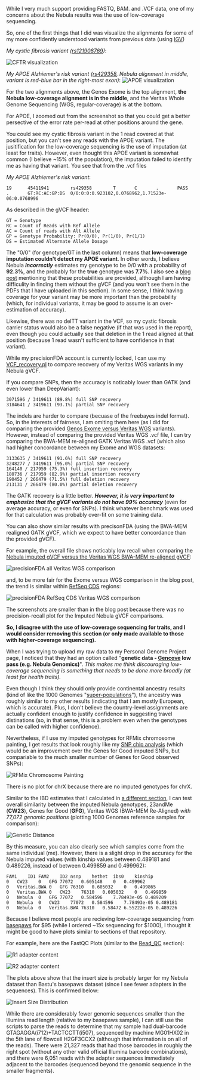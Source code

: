 While I very much support providing FASTQ, BAM. and .VCF data, one of my concerns about the Nebula results was the use of low-coverage sequencing.

So, one of the first things that I did was visualize the alignments for some of my more confidently understood variants from previous data (using [IGV](https://software.broadinstitute.org/software/igv/))

*My cystic fibrosis variant ([rs121908769](https://www.ncbi.nlm.nih.gov/snp/rs121908769#clinical_significance))*:

![CFTR visualization](IGV_CFTR.png "Read with CF variant")

*My APOE Alzhiemer's risk variant ([rs429358](https://www.ncbi.nlm.nih.gov/snp/rs429358), Nebula alignment in middle, variant is red-blue bar in the right-most exon)*:
![APOE visualization](IGV_APOE.png "APOE False Negative")

For the two alignments above, the Genos Exome is the top alignment, **the Nebula low-coverage alignment is in the middle**, and the Veritas Whole Genome Sequencing (WGS, regular-coverage) is at the bottom.

For APOE, I zoomed out from the screenshot so that you could get a better persective of the error rate per-read at other positions around the gene.

You could see my cystic fibrosis variant in the 1 read covered at that position, but you can't see any reads with the APOE variant.  The jusitification for the low-coverage sequencing is the use of imputation (at least for traits).  However, even thought this APOE variant is somewhat common (I believe ~15% of the population), the imputation failed to identify me as having that variant.  You see that from the .vcf files

*My APOE Alzhiemer's risk variant*:

```
19      45411941        rs429358        T       C       .       PASS    .       GT:RC:AC:GP:DS  0/0:0:0:0.923102,0.0768962,1.71523e-06:0.0768996
```

As described in the gVCF header:

```
GT = Genotype
RC = Count of Reads with Ref Allele
AC = Count of reads with Alt Allele
GP = Genotype Probability: Pr(0/0), Pr(1/0), Pr(1/1)
DS = Estimated Alternate Allele Dosage
```

The "0/0" (for genotype/GT in the last column) means that **low-coverage imputation couldn't detect my APOE variant**.  In other words, I believe Nebula ***incorrectly*** estimates my genotype to be 0/0 with a probability of **92.3%**, and the probably for the **true** genotype was **7.7%**.  I also see a [blog post](https://blog.nebula.org/introducing-the-nebula-research-library/?utm_source=Nebula+Genomics&utm_campaign=c7d72b7914-EMAIL_CAMPAIGN_2018_12_19_12_41_COPY_01&utm_medium=email&utm_term=0_d00198de1b-c7d72b7914-78594575) mentioning that these probabilities are provided, although I am having difficulity in finding them without the gVCF (and you won't see them in the PDFs that I have uploaded in this section).  In some sense, I think having coverage for your variant may be more important than the probability (which, for individual variants, it may be good to assume is an over-estimation of accuracy).

Likewise, there was no delTT variant in the VCF, so my cystic fibrosis carrier status would also be a false negative (if that was used in the report), even though you could actually see that deletion in the 1 read aligned at that position (because 1 read wasn't sufficient to have confidence in that variant).

While my precisionFDA account is currently locked, I can use my [VCF_recovery.pl](https://github.com/cwarden45/DTC_Scripts/blob/master/Genos_Exome/VCF_recovery.pl) to compare recovery of my Veritas WGS variants in my Nebula gVCF.

If you compare SNPs, then the accuracy is noticably lower than GATK (and even lower than DeepVariant):

```
3071596 / 3419611 (89.8%) full SNP recovery
3184641 / 3419611 (93.1%) partial SNP recovery

```

The indels are harder to compare (becuase of the freebayes indel format).  So, in the interests of fairness, I am omiting them here (as I did for comparing the provided [Genos Exome versus Veritas WGS](http://cdwscience.blogspot.com/2019/05/precisionfda-and-custom-scripts-for.html) variants).  However, instead of comparing the provided Veritas WGS .vcf file, I can try comparing the BWA-MEM re-aligned GATK Veritas WGS .vcf (which also had higher concordance between my Exome and WGS datasets:

```
3133635 / 3419611 (91.6%) full SNP recovery
3248277 / 3419611 (95.0%) partial SNP recovery
164140 / 217959 (75.3%) full insertion recovery
180736 / 217959 (82.9%) partial insertion recovery
190452 / 266479 (71.5%) full deletion recovery
213131 / 266479 (80.0%) partial deletion recovery

```

The GATK recovery is a little better.  ***However, it is very important to emphasize that the gVCF variants do not have 99% accuracy*** (even for average accuracy, or even for SNPs).  I think whatever benchmark was used for that calculation was probably over-fit on some training data.

You can also show similar results with precisonFDA (using the BWA-MEM realigned GATK gVCF, which we expect to have better concordance than the provided gVCF).

For example, the overall file shows noticably low recall when comparing the [Nebula imputed gVCF versus the Veritas WGS BWA-MEM re-aligned gVCF](https://precision.fda.gov/comparisons/3517):

![precisionFDA all Veritas WGS comparison](precisionFDA_all.PNG "precisionFDA all Veritas WGS comparison")

and, to be more fair for the Exome versus WGS comparison in the blog post, the trend is similar within [RefSeq CDS](https://precision.fda.gov/comparisons/3518) regions:

![precisionFDA RefSeq CDS Veritas WGS comparison](precisionFDA_RefSeq-CDS.PNG "precisionFDA RefSeq CDS Veritas WGS comparison")

The screenshots are smaller than in the blog post because there was no precision-recall plot for the Imputed Nebula gVCF comparisons.

**So, I  disagree with the use of low-coverage sequencing for traits, and I would consider removing this section (or only made available to those with higher-coverage sequencing).**

When I was trying to upload my raw data to my Personal Genome Project page, I noticed that they had an option called "**genetic data - [Gencove](https://gencove.com/) low pass (e.g. Nebula Genomics)**".  *This makes me think discouraging low-coverage sequencing is something that needs to be done more broadly (at least for health traits).*

Even though I think they should only provide continental ancestry results (kind of like the 1000 Genomes "[super-populations](http://www.internationalgenome.org/category/population/)"), the ancestry was roughly similar to my other results (indicating that I am mostly European, which is accurate).  Plus, I don't believe the country-level assignments are actually confident enough to justify confidence in suggesting travel distinations (so, in that sense, this is a problem even when the genotypes can be called with higher confidence).

Nevertheless, if I use my imputed genotypes for RFMix chromosome painting, I get results that look roughly like my [SNP chip analysis](https://github.com/cwarden45/DTC_Scripts/blob/master/Genes_for_Good/RFMix_ReAnalysis/README.md) (which would be an improvement over the Genes for Good imputed SNPs, but compariable to the much smaller number of Genes for Good observed SNPs):

![RFMix Chromosome Painting](Nebula_RFMix.png "RFMix Chromosome Painting")

There is no plot for chrX because there are no imputed genotypes for chrX.

Similar to the IBD estimates that I calculated in [a different section](https://github.com/cwarden45/DTC_Scripts/tree/master/Helix_Mayo_GeneGuide/IBD_Genetic_Distance), I can test overall similarity between the imputed Nebula genotypes, 23andMe (**CW23**), Genes for Good (**GFG**), Veritas WGS (BWA-MEM Re-Aligned) *with 77,072 genomic positions* (plotting 1000 Genomes reference samples for comparison):

![Genetic Distance](plink_kinship_2-SNP-chip_plus_2-SNP-chip_plus_Veritas_plus_Nebula.png	 "IBD/KING Genetic Distance")

By this measure, you can also clearly see which samples come from the same individual (me).  However, there is a slight drop in the accuracy for the Nebula imputed values (with kinship values between 0.489181 and 0.489226, instead of between 0.499859 and 0.499962):

```
FAM1	ID1	FAM2	ID2	nsnp	hethet	ibs0	kinship
0	CW23	0	GFG	77072	0.605148	0	0.499962
0	Veritas.BWA	0	GFG	76310	0.605032	0	0.499865
0	Veritas.BWA	0	CW23	76310	0.605032	0	0.499859
0	Nebula	0	GFG	77072	0.584596	7.78493e-05	0.489209
0	Nebula	0	CW23	77072	0.584596	7.78493e-05	0.489181
0	Nebula	0	Veritas.BWA	76310	0.58472	6.55222e-05	0.489226
```

Because I believe most people are recieving low-coverage sequencing from [basepaws](https://github.com/cwarden45/Bastu_Cat_Genome) for $95 (while I ordered ~15x sequencing for $1000), I thought it might be good to have plots similar to sections of that repository.

For example, here are the FastQC Plots (similar to the [Read_QC](https://github.com/cwarden45/Bastu_Cat_Genome/blob/master/Basepaws_Notes/Read_QC/README.md) section):

![R1 adapter content](FastQC_adapter_content_R1.png "R1 adapter content")

![R2 adapter content](FastQC_adapter_content_R2.png "R2 adapter content")

The plots above show that the insert size is probably larger for my Nebula dataset than Bastu's basepaws dataset (since I see fewer adapters in the sequences).  This is confirmed below:

![Insert Size Distribution](picard_insert_size.png "Insert Size Distribution")

While there are considerably fewer genomic sequences smaller than the Illumina read length (relative to my basepaws sample), I can still use the scripts to parse the reads to determine that my sample had dual-barcode GTAGAGGA(i712)+TACTCCTT(i507), sequenced by machine MG01HX02 in the 5th lane of flowcell H2GF3CCX2 (although that information is on all of the reads).  There were 21,327 reads that had those barcodes in roughly the right spot (without any other valid official Illumina barcode combinations), and there were 6,051 reads with the adapter sequences immediately adjacent to the barcodes (sequenced beyond the genomic sequence in the smaller fragments).

